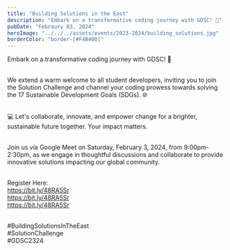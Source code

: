 ```yaml
---
title: "Building Solutions in the East"
description: "Embark on a transformative coding journey with GDSC! 🚀"
pubDate: "Febraury 03, 2024"
heroImage: "../../../assets/events/2023-2024/building_solutions.jpg"
borderColor: "border-[#F4B400]"
---
```


Embark on a transformative coding journey with GDSC! 🚀 <br /><br />

We extend a warm welcome to all student developers, inviting you to join the Solution Challenge and channel your coding prowess towards solving the 17 Sustainable Development Goals (SDGs). 🌐 <br /><br />

💻 Let's collaborate, innovate, and empower change for a brighter, sustainable future together. Your impact matters. <br /><br />

Join us via Google Meet on Saturday, February 3, 2024, from 9:00pm-2:30pm, as we engage in thoughtful discussions and collaborate to provide innovative solutions impacting our global community. <br /> <br />

Register Here: <br />
https://bit.ly/48RA5Sr <br />
https://bit.ly/48RA5Sr <br />
https://bit.ly/48RA5Sr <br /><br />


#BuildingSolutionsInTheEast <br />
#SolutionChallenge <br />
#GDSC2324 <br />
